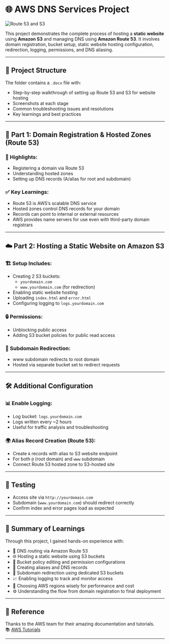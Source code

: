 # 🌐 AWS DNS Services Project

![Route 53 and S3](https://d1.awsstatic.com/product-marketing/Route%2053/Product-Page-Diagram_Route-53_HIW%402x.5eb8a0bfb3e93ba84584a305a8dc23c1994f0d8f.png)

This project demonstrates the complete process of hosting a **static website** using **Amazon S3** and managing DNS using **Amazon Route 53**. It involves domain registration, bucket setup, static website hosting configuration, redirection, logging, permissions, and DNS aliasing.

---

## 📁 Project Structure

The folder contains a `.docx` file with:
- Step-by-step walkthrough of setting up Route 53 and S3 for website hosting
- Screenshots at each stage
- Common troubleshooting issues and resolutions
- Key learnings and best practices

---

## 🧭 Part 1: Domain Registration & Hosted Zones (Route 53)

### 📌 Highlights:
- Registering a domain via Route 53
- Understanding hosted zones
- Setting up DNS records (A/alias for root and subdomain)

### ✅ Key Learnings:
- Route 53 is AWS’s scalable DNS service
- Hosted zones control DNS records for your domain
- Records can point to internal or external resources
- AWS provides name servers for use even with third-party domain registrars

---

## ☁️ Part 2: Hosting a Static Website on Amazon S3

### 🏗️ Setup Includes:
- Creating 2 S3 buckets:
  - `yourdomain.com`
  - `www.yourdomain.com` (for redirection)
- Enabling static website hosting
- Uploading `index.html` and `error.html`
- Configuring logging to `logs.yourdomain.com`

### 🔒 Permissions:
- Unblocking public access
- Adding S3 bucket policies for public read access

### 🔁 Subdomain Redirection:
- www subdomain redirects to root domain
- Hosted via separate bucket set to redirect requests

---

## 🛠️ Additional Configuration

### 📊 Enable Logging:
- Log bucket: `logs.yourdomain.com`
- Logs written every ~2 hours
- Useful for traffic analysis and troubleshooting

### 🌍 Alias Record Creation (Route 53):
- Create `A` records with alias to S3 website endpoint
- For both `@` (root domain) and `www` subdomain
- Connect Route 53 hosted zone to S3-hosted site

---

## 🧪 Testing

- Access site via `http://yourdomain.com`
- Subdomain (`www.yourdomain.com`) should redirect correctly
- Confirm index and error pages load as expected

---

## 🧠 Summary of Learnings

Through this project, I gained hands-on experience with:

- 🔗 DNS routing via Amazon Route 53
- 🌐 Hosting a static website using S3 buckets
- 🧾 Bucket policy editing and permission configurations
- 🧭 Creating aliases and DNS records
- 🪪 Subdomain redirection using dedicated S3 buckets
- 📈 Enabling logging to track and monitor access
- 📂 Choosing AWS regions wisely for performance and cost
- ⚙️ Understanding the flow from domain registration to final deployment

---

## 🙏 Reference

Thanks to the AWS team for their amazing documentation and tutorials.  
📚 [AWS Tutorials](https://aws.amazon.com/tutorials/)

---

